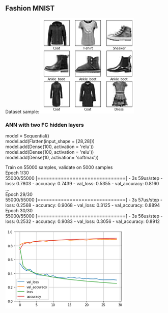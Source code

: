 ## Fashion MNIST
Dataset sample:
![](https://github.com/Lorenzo-Giardi/tf-keras/blob/master/1_Fashion_MNIST/df_sample.png)

### ANN with two FC hidden layers
model = Sequential() \
model.add(Flatten(input_shape = [28,28])) \
model.add(Dense(100, activation = 'relu')) \
model.add(Dense(100, activation = 'relu')) \
model.add(Dense(10, activation= 'softmax'))


Train on 55000 samples, validate on 5000 samples \
Epoch 1/30 \
55000/55000 [==============================] - 3s 59us/step - loss: 0.7803 - accuracy: 0.7439 - val_loss: 0.5355 - val_accuracy: 0.8160 \
... \
Epoch 29/30 \
55000/55000 [==============================] - 3s 57us/step - loss: 0.2568 - accuracy: 0.9068 - val_loss: 0.3125 - val_accuracy: 0.8894 \
Epoch 30/30 \
55000/55000 [==============================] - 3s 56us/step - loss: 0.2532 - accuracy: 0.9083 - val_loss: 0.3056 - val_accuracy: 0.8912

![](https://github.com/Lorenzo-Giardi/tf-keras/blob/master/1_Fashion_MNIST/learning_curves.png)
